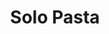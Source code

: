 ---
title: "Solo Pasta"
description: "Solo Pasta"
layout: shop
keywords:
  - 美食競賽
  - 台灣美食
  - 美食精選
datePublished: "2025-06-30"
dateModified: "2025-07-03"
city: "台北市"
district: "大安區"
address: "台北市大安區安和路一段29-1號"
phone: "0227753645"
geo: "25.039197412219607, 121.5506541214211"
google_map: "https://maps.app.goo.gl/76gNRKNC3L82JdFt6"
footinder: "https://footinder.com.tw/%E5%8F%B0%E5%8C%97%E5%B8%82/8766/"
official: "https://www.facebook.com/solopasta/"
award:
  - name: "500盤"
    year: "2024"
    entries:
      - dishes:
          - "後花園義大利麵"
          - "西班牙鐵鍋海鮮飯"

---